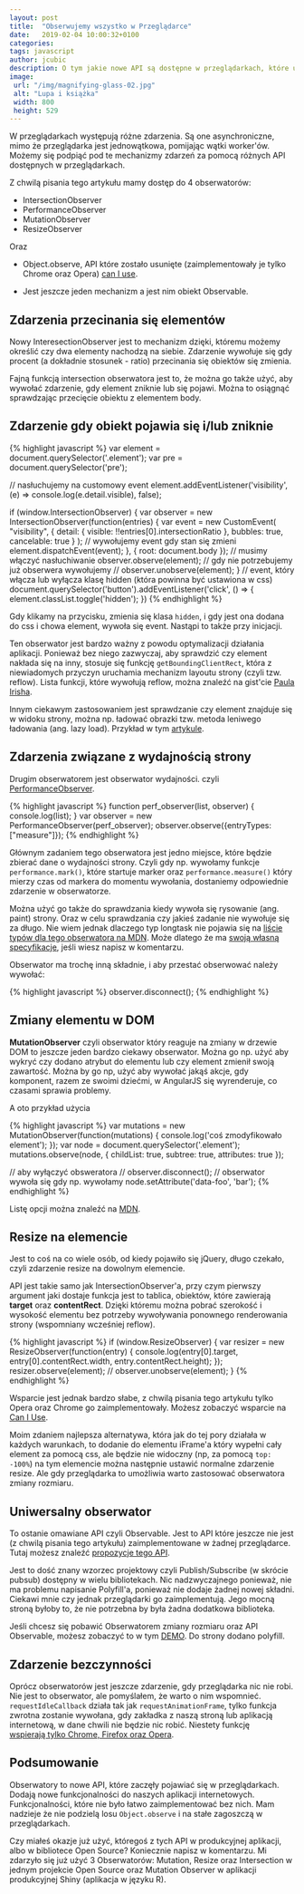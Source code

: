 ```yaml
---
layout: post
title:  "Obserwujemy wszystko w Przeglądarce"
date:   2019-02-04 10:00:32+0100
categories:
tags: javascript
author: jcubic
description: O tym jakie nowe API są dostępne w przeglądarkach, które umożliwiają podsłuchiwanie zdarzeń.
image:
 url: "/img/magnifying-glass-02.jpg"
 alt: "Lupa i książka"
 width: 800
 height: 529
---
```



W przeglądarkach występują różne zdarzenia. Są one asynchroniczne, mimo że przeglądarka jest jednowątkowa, pomijając wątki worker'ów.
Możemy się podpiąć pod te mechanizmy zdarzeń za pomocą różnych API dostępnych w przeglądarkach.

<!-- more -->

Z chwilą pisania tego artykułu mamy dostęp do 4 obserwatorów:

* IntersectionObserver
* PerformanceObserver
* MutationObserver
* ResizeObserver

Oraz

* Object.observe, API które zostało usunięte (zaimplementowały je tylko Chrome oraz Opera)
  [can I use](https://caniuse.com/#feat=object-observe).

* Jest jeszcze jeden mechanizm a jest nim obiekt Observable.

## Zdarzenia przecinania się elementów

Nowy InteresectionObserver jest to mechanizm dzięki, któremu możemy określić czy dwa elementy nachodzą na siebie.
Zdarzenie wywołuje się gdy procent (a dokładnie stosunek - ratio) przecinania się obiektów się zmienia.

Fajną funkcją intersection obserwatora jest to, że można go także użyć, aby wywołać zdarzenie, gdy element zniknie lub
się pojawi.  Można to osiągnąć sprawdzając przecięcie obiektu z elementem body.

## Zdarzenie gdy obiekt pojawia się i/lub zniknie

{% highlight javascript %}
var element = document.querySelector('.element');
var pre = document.querySelector('pre');

// nasłuchujemy na customowy event
element.addEventListener('visibility', (e) => console.log(e.detail.visible), false);

if (window.IntersectionObserver) {
    var observer = new IntersectionObserver(function(entries) {
        var event = new CustomEvent(
            "visibility", {
                detail: {
                    visible: !!entries[0].intersectionRatio
                },
                bubbles: true,
                cancelable: true
            }
        );
        // wywołujemy event gdy stan się zmieni
        element.dispatchEvent(event);
    }, {
        root: document.body
    });
    // musimy włączyć nasłuchiwanie
    observer.observe(element);
    // gdy nie potrzebujemy już obserwera wywołujemy
    // observer.unobserve(element);
}
// event, który włącza lub wyłącza klasę hidden (która powinna być ustawiona w css)
document.querySelector('button').addEventListener('click', () => {
    element.classList.toggle('hidden');
})
{% endhighlight %}

Gdy klikamy na przycisku, zmienia się klasa `hidden`, i gdy jest ona dodana do css i chowa element, wywoła się
event. Nastąpi to także przy inicjacji.

Ten obserwator jest bardzo ważny z powodu optymalizacji działania aplikacji. Ponieważ bez niego zazwyczaj,
aby sprawdzić czy element nakłada się na inny, stosuje się funkcję `getBoundingClientRect`, która z niewiadomych przyczyn
uruchamia mechanizm layoutu strony (czyli tzw. reflow). Lista funkcji, które wywołują reflow, można znaleźć na gist'cie
[Paula Irisha](https://gist.github.com/paulirish/5d52fb081b3570c81e3a).

Innym ciekawym zastosowaniem jest sprawdzanie czy element znajduje się w widoku strony, można np. ładować obrazki
tzw. metoda leniwego ładowania (ang. lazy load). Przykład w tym
[artykule](https://webdesign.tutsplus.com/tutorials/how-to-intersection-observer--cms-30250).


## Zdarzenia związane z wydajnością strony

Drugim obserwatorem jest obserwator wydajności. czyli
[PerformanceObserver](https://developer.mozilla.org/en-US/docs/Web/API/PerformanceObserver).

{% highlight javascript %}
function perf_observer(list, observer) {
    console.log(list);
}
var observer = new PerformanceObserver(perf_observer);
observer.observe({entryTypes: ["measure"]});
{% endhighlight %}

Głównym zadaniem tego obserwatora jest jedno miejsce, które będzie zbierać dane o wydajności strony.
Czyli gdy np. wywołamy funkcje `performance.mark()`, które startuje marker oraz `performance.measure()`
który mierzy czas od markera do momentu wywołania, dostaniemy odpowiednie zdarzenie w obserwatorze.

Można użyć go także do sprawdzania kiedy wywoła się rysowanie (ang. paint) strony. Oraz w celu sprawdzania czy jakieś
zadanie nie wywołuje się za długo. Nie wiem jednak dlaczego typ longtask nie pojawia się na
[liście typów dla tego obserwatora na MDN](https://developer.mozilla.org/en-US/docs/Web/API/PerformanceEntry/entryType).
Może dlatego że ma [swoją własną specyfikacje](https://github.com/w3c/longtasks), jeśli wiesz napisz w komentarzu.

Obserwator ma trochę inną składnie, i aby przestać obserwować należy wywołać:

{% highlight javascript %}
observer.disconnect();
{% endhighlight %}

## Zmiany elementu w DOM

**MutationObserver** czyli obserwator który reaguje na zmiany w drzewie DOM to jeszcze jeden bardzo ciekawy
obserwator. Można go np. użyć aby wykryć czy dodano atrybut do elementu lub czy element zmienił swoją zawartość. Można
by go np, użyć aby wywołać jakąś akcje, gdy komponent, razem ze swoimi dziećmi, w AngularJS się wyrenderuje, co czasami
sprawia problemy.

A oto przykład użycia

{% highlight javascript %}
var mutations = new MutationObserver(function(mutations) {
   console.log('coś zmodyfikowało element');
});
var node = document.querySelector('.element');
mutations.observe(node, {
   childList: true,
   subtree: true,
   attributes: true
});

// aby wyłączyć obsweratora
// observer.disconnect();
// obserwator wywoła się gdy np. wywołamy
node.setAttribute('data-foo', 'bar');
{% endhighlight %}

Listę opcji można znaleźć na [MDN](https://developer.mozilla.org/en-US/docs/Web/API/MutationObserverInit).

## Resize na elemencie

Jest to coś na co wiele osób, od kiedy pojawiło się jQuery, długo czekało, czyli zdarzenie resize na dowolnym elemencie.

API jest takie samo jak IntersectionObserver'a, przy czym pierwszy argument jaki dostaje funkcja jest to tablica,
obiektów, które zawierają **target** oraz **contentRect**. Dzięki któremu można pobrać szerokość i wysokość elementu bez
potrzeby wywoływania ponownego renderowania strony (wspomniany wcześniej reflow).

{% highlight javascript %}
if (window.ResizeObserver) {
    var resizer = new ResizeObserver(function(entry) {
        console.log(entry[0].target, entry[0].contentRect.width, entry.contentRect.height);
    });
    resizer.observe(element);
    // observer.unobserve(element);
}
{% endhighlight %}

Wsparcie jest jednak bardzo słabe, z chwilą pisania tego artykułu tylko Opera oraz Chrome go zaimplementowały.
Możesz zobaczyć wsparcie na [Can I Use](https://caniuse.com/#feat=resizeobserver).

Moim zdaniem najlepsza alternatywa, która jak do tej pory działała w każdych warunkach, to dodanie do elementu
iFrame'a który wypełni cały element za pomocą css, ale będzie nie widoczny (np, za pomocą `top: -100%`) na tym
elemencie można następnie ustawić normalne zdarzenie resize. Ale gdy przeglądarka to umożliwia warto zastosować
obserwatora zmiany rozmiaru.

## Uniwersalny obserwator

To ostanie omawiane API czyli Observable. Jest to API które jeszcze nie jest (z chwilą pisania tego artykułu)
zaimplementowane w żadnej przeglądarce. Tutaj możesz znaleźć
[propozycje tego API](https://github.com/tc39/proposal-observable).

Jest to dość znany wzorzec projektowy czyli Publish/Subscribe (w skrócie pubsub) dostępny w wielu bibliotekach.
Nic nadzwyczajnego ponieważ, nie ma problemu napisanie Polyfill'a, ponieważ nie dodaje żadnej nowej składni.
Ciekawi mnie czy jednak przeglądarki go zaimplementują. Jego mocną stroną byłoby to, że nie potrzebna by była
żadna dodatkowa biblioteka.

Jeśli chcesz się pobawić Obserwatorem zmiany rozmiaru oraz API Observable, możesz zobaczyć to w tym
[DEMO](https://codepen.io/jcubic/pen/rPwMJG?editors=1011). Do strony dodano polyfill.

## Zdarzenie bezczynności

Oprócz obserwatorów jest jeszcze zdarzenie, gdy przeglądarka nic nie robi. Nie jest to obserwator, ale pomyślałem, że
warto o nim wspomnieć. `requestIdleCallback` działa tak jak `requestAnimationFrame`, tylko funkcja zwrotna zostanie
wywołana, gdy zakładka z naszą stroną lub aplikacją internetową, w dane chwili nie będzie nic robić.  Niestety funkcję
[wspierają tylko Chrome, Firefox oraz Opera](https://caniuse.com/#feat=requestidlecallback).


## Podsumowanie

Obserwatory to nowe API, które zaczęły pojawiać się w przeglądarkach. Dodają nowe funkcjonalności do naszych
aplikacji internetowych. Funkcjonalności, które nie było łatwo zaimplementować bez nich. Mam nadzieje że nie podzielą
losu `Object.observe` i na stałe zagoszczą w przeglądarkach.

Czy miałeś okazje już użyć, któregoś z tych API w produkcyjnej aplikacji, albo w bibliotece Open Source? Koniecznie
napisz w komentarzu. Mi zdarzyło się już użyć 3 Obserwatorów: Mutation, Resize oraz Intersection w jednym projekcie
Open Source oraz Mutation Observer w aplikacji produkcyjnej Shiny (aplikacja w języku R).
